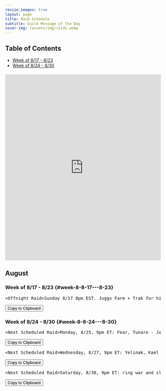 ```yaml
---
resize_images: true
layout: page
title: Raid Schedule
subtitle: Guild Message of the Day
cover-img: /assets/img/raids.webp
---
```


## Table of Contents

- [Week of 8/17 - 8/23](#week-8-8-17---8-23)
- [Week of 8/24 - 8/30](#week-8-8-24---8-30)

<div class="calendar-container" style="margin: 20px 0;">
<iframe src="https://calendar.google.com/calendar/embed?src=66d83074080df7c55ea03673842f6e7b2c2f37ce0c38edf7137603c80e399802%40group.calendar.google.com&ctz=America%2FNew_York" 
style="border: 0" 
width="100%" 
height="600" 
frameborder="0" 
scrolling="no">
</iframe>
</div>


## August


### Week of 8/17 - 8/23 {#week-8-8-17---8-23}

<div class="copy-text-container"><pre class="copy-text-content" id="copy-box-eyjf7kqrt">&lt;Offnight Raid&gt;Sunday 8/17 8pm EST. Juggs Farm + Trak for his tooths ( - Join us at formerglory.lol</pre><button class="copy-button" onclick="copyText('copy-box-eyjf7kqrt')">Copy to Clipboard</button></div>


### Week of 8/24 - 8/30 {#week-8-8-24---8-30}

<div class="copy-text-container"><pre class="copy-text-content" id="copy-box-ynsysseg6">&lt;Next Scheduled Raid&gt;Monday, 8/25, 9pm ET: Fear, Tunare - Join us at formerglory.lol</pre><button class="copy-button" onclick="copyText('copy-box-ynsysseg6')">Copy to Clipboard</button></div>

<div class="copy-text-container"><pre class="copy-text-content" id="copy-box-uvgipg6kc">&lt;Next Scheduled Raid&gt;Wednesday, 8/27, 9pm ET: Yelinak, Kael                                                                                                                                               •Friday, 8/29, 9pm ET: Klandi, Zlandi, Sontalak, HOT Clear, - Join us at formerglory.lol</pre><button class="copy-button" onclick="copyText('copy-box-uvgipg6kc')">Copy to Clipboard</button></div>

<div class="copy-text-container"><pre class="copy-text-content" id="copy-box-zfgrjuxl6">&lt;Next Scheduled Raid&gt;Saturday, 8/30, 9pm ET: ring war and sleepers tomb - Join us at formerglory.lol</pre><button class="copy-button" onclick="copyText('copy-box-zfgrjuxl6')">Copy to Clipboard</button></div>

